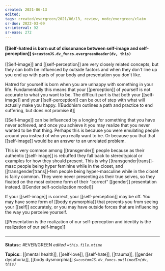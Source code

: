 ```yaml
---
created: 2021-06-13
edited: 
tags: created/evergreen/2021/06/13, review, node/evergreen/claim
sr-due: 2022-03-09
sr-interval: 92
sr-ease: 272
---
```


#### [[Self-hatred is born out of dissonance between self-image and self-perception]] `$=customJS.dv_funcs.evergreenHeader(dv, this)`

[[Self-image]] and [[self-perception]] are very closely related concepts, but they can both be influenced by outside factors and when they don't line up you end up with parts of your body and presentation you don't like.

Hatred for yourself is born when you are unhappy with something in your life. Fundamentally this means that your [[perception]] of yourself is not accurate to what you want to be. The difficult part is that both your [[self-image]] and your [[self-perception]] can be out of step with what will actually make you happy. [[Buddhism outlines a path and practice to end suffering, but does not promise it]]

[[Self-image]] can be influenced by a longing for something that you have never achieved, and once you achieve it you may realize that you never wanted to be that thing. Perhaps this is because you were emulating people around you instead of who you really want to be. Or because you that that [[self-image]] would be an answer to an unrelated problem.

This is very common among [[transgender]] people because as their authentic [[self-image]] is rebuffed they fall back to stereotypical or examples for how they should present. This is why [[transgender|trans]]-masc people being hyper feminine while in the closet, and [[transgender|trans]]-fem people being hyper-masculine while in the closet is fairly common. They were never presenting as their true selves, so they fixated on the most extreme form of their "correct" [[gender]] presentation instead. [[Gender self-socialization model]]

If your [[self-image]] is correct, your [[self-perception]] may be off. You may have some form of [[body dysmorphia]] that prevents you from seeing your [[self]] accurately, or you may have outside forces that are influencing the way you perceive yourself. 

[[Presentation is the realization of our self-perception and identity is the realization of our self-image]] 

### <hr class="footnote"/>

**Status**:: #EVER/GREEN 
*edited `=this.file.mtime`*

**Topics**:: [[mental health]], [[self-love]], [[self-hate]], [[trauma]], [[gender dysphoria]], [[body dysmorphia]]
*`$=customJS.dv_funcs.outlinedIn(dv, this)`*


